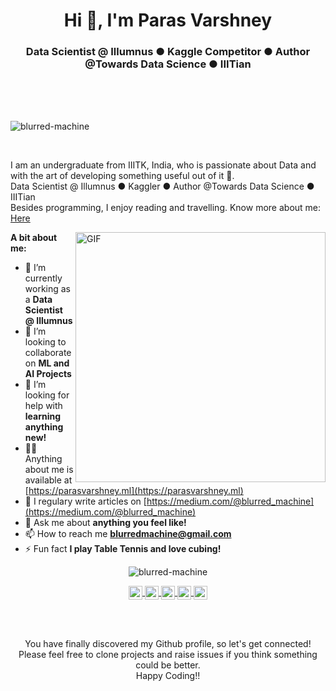 <h1 align="center">Hi 👋, I'm Paras Varshney</h1>
<h3 align="center">Data Scientist @ Illumnus ● Kaggle Competitor ● Author @Towards Data Science ● IIITian</h3>

<br />
<br />
<br />
<p align="left"> <img src="https://komarev.com/ghpvc/?username=blurred-machine" alt="blurred-machine" /> </p>
<br />

I am an undergraduate from IIITK, India, who is passionate about Data and with the art of developing something useful out of it 🚀.
<br/>
Data Scientist @ Illumnus ● Kaggler ● Author @Towards Data Science ● IIITian
<br/>
Besides programming, I enjoy reading and travelling. Know more about me: <a href="https://parasvarshney.ml">Here</a>


<img align="right" alt="GIF" src="https://media.giphy.com/media/L8K62iTDkzGX6/giphy.gif" width="400px" />
  
**A bit about me:**

- 🔭 I’m currently working as a **Data Scientist @ Illumnus**
- 👯 I’m looking to collaborate on **ML and AI Projects**
- 🤔 I’m looking for help with **learning anything new!**
- 👨‍💻 Anything about me is available at [https://parasvarshney.ml](https://parasvarshney.ml)
- 📝 I regulary write articles on [https://medium.com/@blurred_machine](https://medium.com/@blurred_machine)
- 💬 Ask me about **anything you feel like!**
- 📫 How to reach me **blurredmachine@gmail.com**
- ⚡ Fun fact **I play Table Tennis and love cubing!**

<p align="center">
<img src="https://github-readme-stats.vercel.app/api?username=blurred-machine&show_icons=true" alt="blurred-machine"/>
</p>

<p align="center">
<a href="https://www.linkedin.com/in/blurred-machine">	
  <img align="center" alt="Paras Varshney | LinkdeIn" width="22px" src="https://cdn.jsdelivr.net/npm/simple-icons@v3/icons/linkedin.svg" />	
</a>	
<a href="https://medium.com/@blurred_machine">	
  <img align="center" alt="Paras Varshney | Medium" width="22px" src="https://cdn.jsdelivr.net/npm/simple-icons@v3/icons/medium.svg" />	
</a>	
<a href="https://www.kaggle.com/blurredmachine">	
  <img align="center" alt="Paras Varshney | Kaggle" width="22px" src="https://cdn.jsdelivr.net/npm/simple-icons@v3/icons/kaggle.svg" />	
</a>	
<a href="https://twitter.com/blurred_machine">	
  <img align="center" alt="Paras Varshney | Twitter" width="22px" src="https://cdn.jsdelivr.net/npm/simple-icons@v3/icons/twitter.svg" />	
</a>	
<a href="https://www.instagram.com/blurred_machine">	
  <img align="center" alt="Paras Varshney | Instagram" width="22px" src="https://cdn.jsdelivr.net/npm/simple-icons@v3/icons/instagram.svg" />	
</a>
</p>
<br>
<br>

<p align="center">
You have finally discovered my Github profile, so let's get connected!
<br/>
Please feel free to clone projects and raise issues if you think something could be better.
<br/>
Happy Coding!!
</p>  
